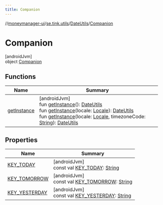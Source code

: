 ```yaml
---
title: Companion
---
```

//[moneymanager-ui](../../../../index.html)/[se.tink.utils](../../index.html)/[DateUtils](../index.html)/[Companion](index.html)



# Companion



[androidJvm]\
object [Companion](index.html)



## Functions


| Name | Summary |
|---|---|
| [getInstance](get-instance.html) | [androidJvm]<br>fun [getInstance](get-instance.html)(): [DateUtils](../index.html)<br>fun [getInstance](get-instance.html)(locale: [Locale](https://developer.android.com/reference/kotlin/java/util/Locale.html)): [DateUtils](../index.html)<br>fun [getInstance](get-instance.html)(locale: [Locale](https://developer.android.com/reference/kotlin/java/util/Locale.html), timezoneCode: [String](https://kotlinlang.org/api/latest/jvm/stdlib/kotlin/-string/index.html)): [DateUtils](../index.html) |


## Properties


| Name | Summary |
|---|---|
| [KEY_TODAY](-k-e-y_-t-o-d-a-y.html) | [androidJvm]<br>const val [KEY_TODAY](-k-e-y_-t-o-d-a-y.html): [String](https://kotlinlang.org/api/latest/jvm/stdlib/kotlin/-string/index.html) |
| [KEY_TOMORROW](-k-e-y_-t-o-m-o-r-r-o-w.html) | [androidJvm]<br>const val [KEY_TOMORROW](-k-e-y_-t-o-m-o-r-r-o-w.html): [String](https://kotlinlang.org/api/latest/jvm/stdlib/kotlin/-string/index.html) |
| [KEY_YESTERDAY](-k-e-y_-y-e-s-t-e-r-d-a-y.html) | [androidJvm]<br>const val [KEY_YESTERDAY](-k-e-y_-y-e-s-t-e-r-d-a-y.html): [String](https://kotlinlang.org/api/latest/jvm/stdlib/kotlin/-string/index.html) |

